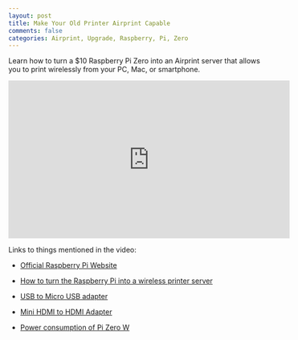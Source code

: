 ```yaml
---
layout: post
title: Make Your Old Printer Airprint Capable
comments: false
categories: Airprint, Upgrade, Raspberry, Pi, Zero
---
```


Learn how to turn a $10 Raspberry Pi Zero into an Airprint server that
allows you to print wirelessly from your PC, Mac, or smartphone.

<center>
<iframe width="560" height="315" src="https://www.youtube-nocookie.com/embed/2bBoKt-mZh8" frameborder="0" allow="accelerometer; autoplay; clipboard-write; encrypted-media; gyroscope; picture-in-picture" allowfullscreen></iframe>
</center>

Links to things mentioned in the video:

* [Official Raspberry Pi Website](https://www.raspberrypi.org)

* [How to turn the Raspberry Pi into a wireless printer server](https://www.techradar.com/how-to/computing/how-to-turn-the-raspberry-pi-into-a-wireless-printer-server-1312717)

* [USB to Micro USB adapter](https://www.amazon.com/dp/B00N9S9Z0G)

* [Mini HDMI to HDMI Adapter](https://www.amazon.com/dp/B00B2HOS08)

* [Power consumption of Pi Zero W](https://raspberrypi.stackexchange.com/questions/63519/power-consumption-of-pi-zero-w)
